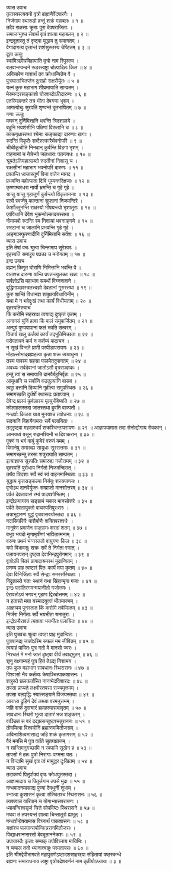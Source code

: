 व्यास उवाच  
कृतस्वस्त्ययनो वृत्रो ब्राह्मणैर्वेदपारगैः ।  
निर्जगाम रथारूढो हन्तुं शक्रं महाबलः ॥ १ ॥  
तदैव राक्षसाः क्रूराः पुरा देवपराजिताः ।  
समाजग्मुश्च सेवार्थं वृत्रं ज्ञात्वा महाबलम् ॥ २ ॥  
इन्द्रदूतास्तु तं दृष्ट्वा युद्धाय तु समागतम् ।  
वेगादागत्य वृत्तान्तं शशंसुस्तस्य चेष्टितम् ॥ ३ ॥  
दूता ऊचुः  
स्वामिञ्छीघ्रमिहायाति वृत्रो नाम रिपुस्तव ।  
बलवान्स्यन्दने रूढस्त्वष्ट्रा चोत्पादितः किल ॥ ४ ॥  
अविचारेण नाशार्थं तव क्रोधान्वितेन वै ।  
पुत्रघाताभितप्तेन दुःसहो राक्षसैर्युतः ॥ ५ ॥  
यत्नं कुरु महाभाग शीघ्रमायाति साम्प्रतम् ।  
मेरुमन्दरसङ्काशो घोरशब्दोऽतिदारुणः ॥ ६ ॥  
एतस्मिन्नन्तरे तत्र भीता देवगणा भृशम् ।  
आगत्योचुः सुरपतिं शृण्वन्तं दूतभाषितम् ॥ ७ ॥  
गणाः ऊचुः  
मघवन् दुर्निमित्तानि भवन्ति त्रिदशालये ।  
बहूनि भयशंसीनि पक्षिणां विरुतानि च ॥ ८ ॥  
काकगृध्रास्तथा श्येनाः कङ्काद्या दारुणाः खगाः ।  
रुदन्ति विकृतैः शब्दैरुत्कारैर्भवनोपरि ॥ ९ ॥  
चीचीकूचीति निनदान् कुर्वन्ति विहगा भृशम् ।  
वाहनानां च नेत्रेभ्यो जलधाराः पतन्त्यधः ॥ १० ॥  
श्रूयतेऽतिमहाञ्छब्दो रुदतीनां निशासु च ।  
राक्षसीनां महाभाग भवनोपरि दारुणः ॥ ११ ॥  
प्रपतन्ति ध्वजास्तूर्णं विना वातेन मानद ।  
प्रभवन्ति महोत्पाता दिवि भूम्यन्तरिक्षजाः ॥ १२ ॥  
कृष्णाम्बरधरा नार्यो भ्रमन्ति च गृहे गृहे ।  
यान्तु यान्तु गृहात्तूर्णं कुर्वन्त्यो विकृताननाः ॥ १३ ॥  
रात्रौ स्वप्नेषु कान्तानां सुप्तानां निजमन्दिरे ।  
केशाँल्लुनन्ति राक्षस्यो भीषयन्त्यो भृशातुराः ॥ १४ ॥  
एवंविधानि देवेश भूकम्पोल्कादयस्तथा ।  
गोमायवो रुदन्ति स्म निशायां भवनाङ्गणे ॥ १५ ॥  
सरटानां च जालानि प्रभवन्ति गृहे गृहे ।  
अङ्गप्रस्फुरणादीनि दुर्निमित्तानि सर्वशः ॥ १६ ॥  
व्यास उवाच  
इति तेषां वचः श्रुत्वा चिन्तामाप सुरेश्वरः ।  
बृहस्पतिं समाहूय पप्रच्छ च मनोगतम् ॥ १७ ॥  
इन्द्र उवाच  
ब्रह्मन् किमुत घोराणि निमित्तानि भवन्ति वै ।  
वाताश्च दारुणा वान्ति प्रपतन्त्युलकाः खतः ॥ १८ ॥  
सर्वज्ञोऽसि महाभाग समर्थो विघ्ननाशने ।  
बुद्धिमाञ्छास्त्रतत्त्वज्ञो देवतानां गुरुस्तथा ॥ १९ ॥  
कुरु शान्तिं विधानज्ञ शत्रुक्षयविधायिनीम् ।  
यथा मे न भवेद्दुःखं तथा कार्यं विधीयताम् ॥ २० ॥  
बृहस्पतिरुवाच  
किं करोमि सहस्राक्ष त्वयाद्य दुष्कृतं कृतम् ।  
अनागसं मुनिं हत्वा किं फलं समुपार्जितम् ॥ २१ ॥  
अत्युग्रं पुण्यपापानां फलं भवति सत्वरम् ।  
विचार्य खलु कर्तव्यं कार्यं तद्‌भूतिमिच्छता ॥ २२ ॥  
परोपतापनं कर्म न कर्तव्यं कदाचन ।  
न सुखं विन्दते प्राणी परपीडापरायणः ॥ २३ ॥  
मोहाल्लोभाद्‌ब्रह्महत्या कृता शक्र त्वयाधुना ।  
तस्य पापस्य सहसा फलमेतदुपागतम् ॥ २४ ॥  
अवध्यः सर्वदेवानां जातोऽसौ वृत्रसञ्ज्ञकः ।  
हन्तुं त्वां स समायाति दानवैर्बहुभिर्वृतः ॥ २५ ॥  
आयुधानि च सर्वाणि वज्रतुल्यानि वासव ।  
त्वष्ट्रा दत्तानि दिव्यानि गृहीत्वा समुपस्थितः ॥ २६ ॥  
समागच्छति दुर्धर्षो रथारूढः प्रतापवान् ।  
देवेन्द्र प्रलयं कुर्वन्नास्य मृत्युर्भविष्यति ॥ २७ ॥  
कोलाहलस्तदा जातस्तथा ब्रुवति वाक्पतौ ।  
गन्धर्वाः किन्नरा यक्षा मुनयश्च तपोधनाः ॥ २८ ॥  
सदनानि विहायैवामराः सर्वे पलायिताः ।  
तद्‌दृष्ट्वा महदाश्चर्यं शक्रश्चिन्तापरायणः ॥ २९ ॥
आज्ञापयामास तदा सेनोद्योगाय सेवकान् ।  
आनयध्वं वसून् रुद्रानश्विनौ च दिवाकरान् ॥ ३० ॥  
पूषणं च भगं वायुं कुबेरं वरुणं यमम् ।  
विमानेषु समारुह्य सायुधाः सुरसत्तमाः ॥ ३१ ॥  
समागच्छन्तु तरसा शत्रुरायाति साम्प्रतम् ।  
इत्याज्ञाप्य सुरपतिः समारुह्य गजोत्तमम् ॥ ३२ ॥  
बृहस्पतिं पुरोधाय निर्गतो निजमन्दिरात् ।  
तथैव त्रिदशाः सर्वे स्वं स्वं वाहनमास्थिताः ॥ ३३ ॥  
युद्धाय कृतसङ्कल्पा निर्ययुः शस्त्रपाणयः ।  
वृत्रोऽथ दानवैर्युक्तः सम्प्राप्तो मानसोत्तरम् ॥ ३४ ॥  
पर्वतं देवतावासं रम्यं पादपशोभितम् ।  
इन्द्रोऽप्यागत्य सङ्ग्रामं चकार मानसोत्तरे ॥ ३५ ॥  
पर्वते देवतायुक्तो वाचस्पतिपुरःसरः ।  
तत्राभूद्दारुणं युद्धं वृत्रवासवयोस्तदा ॥ ३६ ॥  
गदासिपरिघैः पाशैर्बाणैः शक्तिपरश्वधैः ।  
मानुषेण प्रमाणेन सङ्ग्रामः शरदां शतम् ॥ ३७ ॥  
बभूव भयदो नॄणामृषीणां भावितात्मनाम् ।  
वरुणः प्रथमं भग्नस्ततो वायुगणः किल ॥ ३८ ॥  
यमो विभावसुः शक्रः सर्वे ते निर्गता रणात् ।  
पलायनपरान् दृष्ट्वा देवानिन्द्रपुरोगमान् ॥ ३९ ॥  
वृत्रोऽपि पितरं प्रागादाश्रमस्थं मुदान्वितम् ।  
प्रणम्य प्राह त्वष्टारं पितः कार्यं मया कृतम् ॥ ४० ॥  
देवा विनिर्जिताः सर्वे सेन्द्राः समरसंस्थिताः ।  
विद्रुतास्ते गताः स्थानं यथा सिंहान्मृगा गजाः ॥ ४१ ॥  
इन्द्रः पदातिरगमन्मयानीतो गजोत्तमः ।  
ऐरावतोऽयं भगवन् गृहाण द्विरदोत्तमम् ॥ ४२ ॥  
न हतास्ते मया यस्मादयुक्तं भीतमारणम् ।  
आज्ञापय पुनस्तात किं करोमि तवेप्सितम् ॥ ४३ ॥  
निर्जरा निर्गताः सर्वे भयभीता श्रमातुराः ।  
इन्द्रोऽप्यैरावतं त्यक्त्वा भयभीतः पलायितः ॥ ४४ ॥  
व्यास उवाच  
इति पुत्रवचः श्रुत्वा त्वष्टा प्राह मुदान्वितः ।  
पुत्रवानद्य जातोऽस्मि सफलं मम जीवितम् ॥ ४५ ॥  
त्वयाहं पावितः पुत्र गतो मे मानसो ज्वरः ।  
निश्चलं मे मनो जातं दृष्ट्वा वीर्यं तवाद्‌भुतम् ॥ ४६ ॥  
शृणु वक्ष्याम्यहं पुत्र हितं तेऽद्य निशामय ।  
तपः कुरु महाभाग सावधानः स्थिरासनः ॥ ४७ ॥  
विश्वासो नैव कर्तव्यः केषाञ्चित्पाकशासनः ।  
शत्रुस्ते छलकर्तास्ति नानाभेदविशारदः ॥ ४८ ॥  
तपसा प्राप्यते लक्ष्मीस्तपसा राज्यमुत्तमम् ।  
तपसा बलवृद्धिः स्यात्सङ्ग्रामे विजयस्तथा ॥ ४९ ॥  
आराध्य द्रुहिणं देवं लब्ध्वा वरमनुत्तमम् ।  
जहि शक्रं दुराचारं ब्रह्महत्यासमावृतम् ॥ ५० ॥  
सावधानः स्थिरो भूत्वा दातारं भज शङ्करम् ।  
वाञ्छितं स वरं दद्यात्सन्तुष्टश्चतुराननः ॥ ५१ ॥  
तोषयित्वा विश्वयोनिं ब्रह्माणममितौजसम् ।  
अविनाशित्वमासाद्य जहि शक्रं कृतागसम् ॥ ५२ ॥  
वैरं मनसि मे पुत्र वर्तते सुतघातजम् ।  
न शान्तिमनुगच्छामि न स्वपामि सुखेन ह ॥ ५३ ॥  
तापसो मे हतः पुत्रो निरागाः पाप्मना यतः ।  
न विन्दामि सुखं वृत्र त्वं मामुद्धर दुःखितम् ॥ ५४ ॥  
व्यास उवाच  
तदाकर्ण्य पितुर्वाक्यं वृत्रः क्रोधयुतस्तदा ।  
आज्ञामादाय च पितुर्जगाम तपसे मुदा ॥ ५५ ॥  
गन्धमादनमासाद्य पुण्यां देवधुनीं शुभाम् ।  
स्नात्वा कुशासनं कृत्वा संस्थितश्च स्थिरासनः ॥ ५६ ॥  
त्यक्त्वान्नं वारिपानं च योगाभ्यासपरायणः ।  
ध्यायन्विश्वसृजं चित्ते सोपविष्टः स्थिरासने ॥ ५७ ॥  
मघवा तं तपस्यन्तं ज्ञात्वा चिन्तातुरो ह्यभूत् ।  
गन्धर्वान्प्रेषयामास विघ्नार्थं पाकशासनः ॥ ५८ ॥  
यक्षांश्च पन्नगान्सर्पान्किन्नरानमितौजसः ।  
विद्याधरानप्सरसो देवदूताननेकशः ॥ ५९ ॥  
उपायास्तैः कृताः सम्यक् तपोविघ्नाय मायिभिः ।  
न चचाल ततो ध्यानात्त्वाष्ट्रः परमतापसः ॥ ६० ॥  
इति श्रीमद्देवीभागवते महापुराणेऽष्टादशसाहस्र्या संहितायां षष्ठस्कन्धे  
ब्रह्मणः समाराधनाय त्वष्ट्रा वृत्रोपदेशवर्णनं नाम तृतीयोऽध्यायः ॥ ३ ॥
